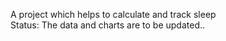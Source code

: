 A project which helps to calculate and track sleep <br />
Status: The data and charts are to be updated..
